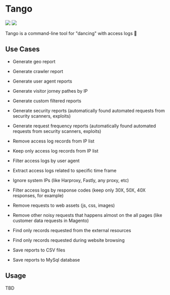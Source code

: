 # Tango

<img src="https://img.shields.io/badge/WIP-Work%20In%20Progress-yellow.svg" />

<img src="/roma-glushko/tango/raw/master/doc/tango.gif?raw=true" />

Tango is a command-line tool for "dancing" with access logs 💃

## Use Cases

- Generate geo report
- Generate crawler report
- Generate user agent reports
- Generate visitor jorney pathes by IP
- Generate custom filtered reports
- Generate security reports (automatically found automated requests from security scanners, exploits)
- Generate request frequency reports (automatically found automated requests from security scanners, exploits)

- Remove access log records from IP list
- Keep only access log records from IP list
- Filter access logs by user agent
- Extract access logs related to specific time frame
- Ignore system IPs (like Harproxy, Fastly, any proxy, etc)
- Filter access logs by response codes (keep only 30X, 50X, 40X responses, for example)
- Remove requests to web assets (js, css, images)
- Remove other noisy requests that happens almost on the all pages (like customer data requests in Magento)
- Find only records requested from the external resources
- Find only records requested during website browsing

- Save reports to CSV files
- Save reports to MySql database

## Usage

TBD